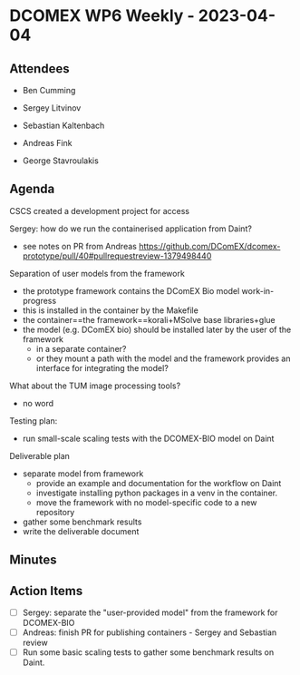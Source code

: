 # DCOMEX WP6 Weekly - 2023-04-04

## Attendees

* Ben Cumming
* Sergey Litvinov
* Sebastian Kaltenbach
* Andreas Fink

* George Stavroulakis

## Agenda

CSCS created a development project for access 

Sergey: how do we run the containerised application from Daint?
  * see notes on PR from Andreas https://github.com/DComEX/dcomex-prototype/pull/40#pullrequestreview-1379498440

Separation of user models from the framework
  * the prototype framework contains the DComEX Bio model work-in-progress
  * this is installed in the container by the Makefile
  * the container==the framework==korali+MSolve base libraries+glue
  * the model (e.g. DComEX bio) should be installed later by the user of the framework
    * in a separate container?
    * or they mount a path with the model and the framework provides an interface for integrating the model?

What about the TUM image processing tools?
  * no word

Testing plan:
  * run small-scale scaling tests with the DCOMEX-BIO model on Daint

Deliverable plan
  * separate model from framework
    * provide an example and documentation for the workflow on Daint
    * investigate installing python packages in a venv in the container.
    * move the framework with no model-specific code to a new repository
  * gather some benchmark results
  * write the deliverable document

## Minutes

## Action Items

- [ ] Sergey: separate the "user-provided model" from the framework for DCOMEX-BIO
- [ ] Andreas: finish PR for publishing containers - Sergey and Sebastian review
- [ ] Run some basic scaling tests to gather some benchmark results on Daint.
